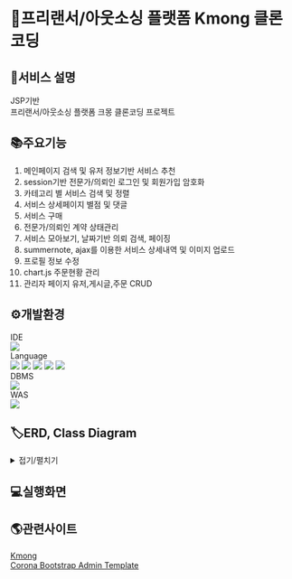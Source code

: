 # 🤝프리랜서/아웃소싱 플랫폼 Kmong 클론코딩
## 📖서비스 설명
JSP기반<br/>
프리랜서/아웃소싱 플랫폼 크몽 클론코딩 프로젝트
## 📚주요기능
1. 메인페이지 검색 및 유저 정보기반 서비스 추천
2. session기반 전문가/의뢰인 로그인 및 회원가입 암호화
3. 카테고리 별 서비스 검색 및 정렬
4. 서비스 상세페이지 별점 및 댓글 
5. 서비스 구매
6. 전문가/의뢰인 계약 상태관리
7. 서비스 모아보기, 날짜기반 의뢰 검색, 페이징
8. summernote, ajax를 이용한 서비스 상세내역 및 이미지 업로드
9. 프로필 정보 수정
10. chart.js 주문현황 관리
11. 관리자 페이지 유저,게시글,주문 CRUD

## ⚙️개발환경
<div>
  IDE
  <div><img src="https://img.shields.io/badge/Eclipse-2C2255?style=flat&logo=Eclipse IDE&logoColor=white"/><div/>
  Language 
  <div>
  <img src="https://img.shields.io/badge/JAVA-007396?style=flat&logo=Java&logoColor=white"/>
  <img src="https://img.shields.io/badge/HTML5-E34F26?style=flat&logo=HTML5&logoColor=white"/>
  <img src="https://img.shields.io/badge/CSS-1572B6?style=flat&logo=CSS3&logoColor=white"/>
  <img src="https://img.shields.io/badge/JavaScript-F7DF1E?style=flat&logo=JavaScript&logoColor=white"/>
  <img src="https://img.shields.io/badge/jQuery-0769AD?style=flat&logo=jQuery&logoColor=white"/>
  </div>
  DBMS
  <div><img src="https://img.shields.io/badge/Oracle-F80000?style=flat&logo=Oracle&logoColor=white"/></div>
  WAS
  <div><img src="https://img.shields.io/badge/Apache Tomcat-F8DC75?style=flat&logo=Apache Tomcat&logoColor=white"/></div>
</div>
  
## 🏷️ERD, Class Diagram
<details markdown="1">
<summary>접기/펼치기</summary>

<img src="https://user-images.githubusercontent.com/66814071/167522204-ee1b45bc-ea00-4089-bb6e-88d724ebb0d9.png" width="80%" height="30%">
<img src="https://user-images.githubusercontent.com/66814071/167522166-36e56226-d412-4591-9df3-a9950091aa8f.png">

</details>



## 💻실행화면
## 🌎관련사이트
[Kmong](https://kmong.com/)<br/>
[Corona Bootstrap Admin Template](https://www.bootstrapdash.com/product/corona-admin-template/)

